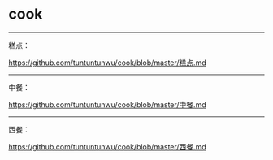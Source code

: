 # cook

---

糕点：

<https://github.com/tuntuntunwu/cook/blob/master/糕点.md>

---

中餐：

<https://github.com/tuntuntunwu/cook/blob/master/中餐.md>

---

西餐：

<https://github.com/tuntuntunwu/cook/blob/master/西餐.md>

